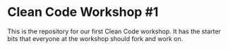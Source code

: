 # Clean Code Workshop #1
This is the repository for our first Clean Code workshop. It has the starter bits that everyone at the workshop should fork and work on.
